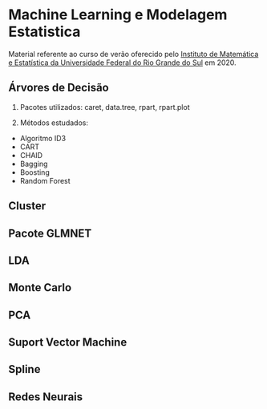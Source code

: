# Machine Learning e Modelagem Estatistica

Material referente ao curso de verão oferecido pelo [Instituto de Matemática e Estatística da Universidade Federal do 
Rio Grande do Sul](https://www.ufrgs.br/ime/departamentos/estatistica/) em 2020.

## Árvores de Decisão

1. Pacotes utilizados: caret, data.tree, rpart, rpart.plot

2. Métodos estudados:

  * Algoritmo ID3
  * CART
  * CHAID
  * Bagging
  * Boosting
  * Random Forest

## Cluster

## Pacote GLMNET


## LDA

## Monte Carlo

## PCA

## Suport Vector Machine

## Spline

## Redes Neurais
